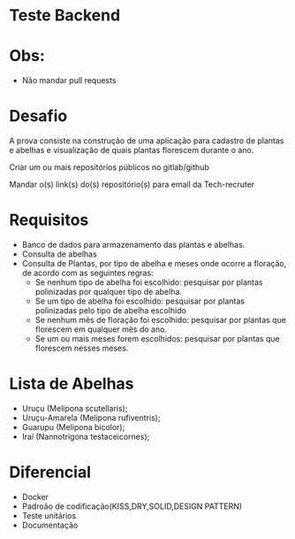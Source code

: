 # Teste Backend

# Obs:
- Não mandar pull requests

# Desafio

A prova consiste na construção de uma aplicação para cadastro de plantas e abelhas e visualização de quais plantas florescem durante o ano.

Criar um ou mais repositórios públicos no gitlab/github

Mandar o(s) link(s) do(s) repositório(s) para email da Tech-recruter

# Requisitos
 - Banco de dados para armazenamento das plantas e abelhas.
 - Consulta de abelhas
 - Consulta de Plantas, por tipo de abelha e meses onde ocorre a floração, de acordo com as seguintes regras: 
   - Se nenhum tipo de abelha foi escolhido: pesquisar por plantas polinizadas por qualquer tipo de abelha.
   - Se um tipo de abelha foi escolhido: pesquisar por plantas polinizadas pelo tipo de abelha escolhido
   - Se nenhum mês de floração foi escolhido: pesquisar por plantas que florescem em qualquer mês do ano.
   - Se um ou mais meses forem escolhidos: pesquisar por plantas que florescem nesses meses.

# Lista de Abelhas
 - Uruçu (Melipona scutellaris);
 - Uruçu-Amarela (Melipona rufiventris);
 - Guarupu (Melipona bicolor);
 - Iraí (Nannotrigona testaceicornes);

# Diferencial
- Docker
- Padroão de codificação(KISS,DRY,SOLID,DESIGN PATTERN)
- Teste unitários
- Documentação
